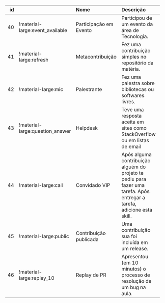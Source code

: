 |   id |                                 | Nome                   | Descrição                                                                                                               |   XP |
|-----:|:--------------------------------|:-----------------------|:------------------------------------------------------------------------------------------------------------------------|-----:|
|   40 | !material-large:event_available | Participação em Evento | Participou de um evento da área de Tecnologia.                                                                          |    7 |
|   41 | !material-large:refresh         | Metacontribuição       | Fez uma contribuição simples no repositório da matéria.                                                                 |    2 |
|   42 | !material-large:mic             | Palestrante            | Fez uma palestra sobre bibliotecas ou softwares livres.                                                                 |   10 |
|   43 | !material-large:question_answer | Helpdesk               | Teve uma resposta aceita em sites como StackOverflow ou em listas de email                                              |    4 |
|   44 | !material-large:call            | Convidado VIP          | Após alguma contribuição alguém do projeto te pediu para fazer uma tarefa. Após entregar a tarefa, adicione esta skill. |    5 |
|   45 | !material-large:public          | Contribuição publicada | Uma contribuição sua foi incluída em um release.                                                                        |    5 |
|   46 | !material-large:replay_10       | Replay de PR           | Apresentou (em 10 minutos) o processo de resolução de um bug na aula.                                                   |    5 |